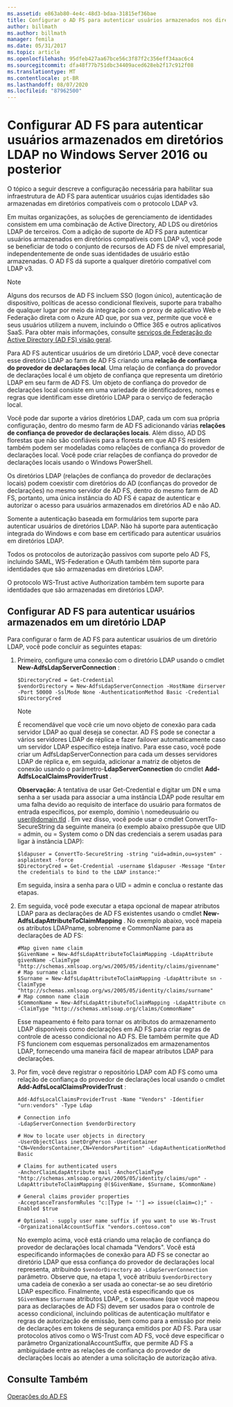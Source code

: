 ```yaml
---
ms.assetid: e863ab80-4e4c-48d3-bdaa-31815ef36bae
title: Configurar o AD FS para autenticar usuários armazenados nos diretórios do LDAP
author: billmath
ms.author: billmath
manager: femila
ms.date: 05/31/2017
ms.topic: article
ms.openlocfilehash: 95dfeb427aa67bce56c3f87f2c356eff34aac6c4
ms.sourcegitcommit: dfa48f77b751dbc34409aced628eb2f17c912f08
ms.translationtype: MT
ms.contentlocale: pt-BR
ms.lasthandoff: 08/07/2020
ms.locfileid: "87962500"
---
```

# <a name="configure-ad-fs-to-authenticate-users-stored-in-ldap-directories-in-windows-server-2016-or-later"></a>Configurar AD FS para autenticar usuários armazenados em diretórios LDAP no Windows Server 2016 ou posterior

O tópico a seguir descreve a configuração necessária para habilitar sua infraestrutura de AD FS para autenticar usuários cujas identidades são armazenadas em diretórios compatíveis com o protocolo LDAP v3.

Em muitas organizações, as soluções de gerenciamento de identidades consistem em uma combinação de Active Directory, AD LDS ou diretórios LDAP de terceiros. Com a adição de suporte de AD FS para autenticar usuários armazenados em diretórios compatíveis com LDAP v3, você pode se beneficiar de todo o conjunto de recursos de AD FS de nível empresarial, independentemente de onde suas identidades de usuário estão armazenadas. O AD FS dá suporte a qualquer diretório compatível com LDAP v3.

> [!NOTE]
> Alguns dos recursos de AD FS incluem SSO (logon único), autenticação de dispositivo, políticas de acesso condicional flexíveis, suporte para trabalho de qualquer lugar por meio da integração com o proxy de aplicativo Web e Federação direta com o Azure AD que, por sua vez, permite que você e seus usuários utilizem a nuvem, incluindo o Office 365 e outros aplicativos SaaS.  Para obter mais informações, consulte [serviços de Federação do Active Directory (AD FS) visão geral](../ad-fs-overview.md).

Para AD FS autenticar usuários de um diretório LDAP, você deve conectar esse diretório LDAP ao farm de AD FS criando uma **relação de confiança do provedor de declarações local**.  Uma relação de confiança do provedor de declarações local é um objeto de confiança que representa um diretório LDAP em seu farm de AD FS. Um objeto de confiança do provedor de declarações local consiste em uma variedade de identificadores, nomes e regras que identificam esse diretório LDAP para o serviço de federação local.

Você pode dar suporte a vários diretórios LDAP, cada um com sua própria configuração, dentro do mesmo farm de AD FS adicionando várias **relações de confiança de provedor de declarações locais**. Além disso, AD DS florestas que não são confiáveis para a floresta em que AD FS residem também podem ser modeladas como relações de confiança do provedor de declarações local. Você pode criar relações de confiança do provedor de declarações locais usando o Windows PowerShell.

Os diretórios LDAP (relações de confiança do provedor de declarações locais) podem coexistir com diretórios do AD (confianças do provedor de declarações) no mesmo servidor de AD FS, dentro do mesmo farm de AD FS, portanto, uma única instância do AD FS é capaz de autenticar e autorizar o acesso para usuários armazenados em diretórios AD e não AD.

Somente a autenticação baseada em formulários tem suporte para autenticar usuários de diretórios LDAP. Não há suporte para autenticação integrada do Windows e com base em certificado para autenticar usuários em diretórios LDAP.

Todos os protocolos de autorização passivos com suporte pelo AD FS, incluindo SAML, WS-Federation e OAuth também têm suporte para identidades que são armazenadas em diretórios LDAP.

O protocolo WS-Trust active Authorization também tem suporte para identidades que são armazenadas em diretórios LDAP.

## <a name="configure-ad-fs-to-authenticate-users-stored-in-an-ldap-directory"></a>Configurar AD FS para autenticar usuários armazenados em um diretório LDAP
Para configurar o farm de AD FS para autenticar usuários de um diretório LDAP, você pode concluir as seguintes etapas:

1. Primeiro, configure uma conexão com o diretório LDAP usando o cmdlet **New-AdfsLdapServerConnection** :

   ```
   $DirectoryCred = Get-Credential
   $vendorDirectory = New-AdfsLdapServerConnection -HostName dirserver -Port 50000 -SslMode None -AuthenticationMethod Basic -Credential $DirectoryCred
   ```

   > [!NOTE]
   > É recomendável que você crie um novo objeto de conexão para cada servidor LDAP ao qual deseja se conectar. AD FS pode se conectar a vários servidores LDAP de réplica e fazer failover automaticamente caso um servidor LDAP específico esteja inativo. Para esse caso, você pode criar um AdfsLdapServerConnection para cada um desses servidores LDAP de réplica e, em seguida, adicionar a matriz de objetos de conexão usando o parâmetro-**LdapServerConnection** do cmdlet **Add-AdfsLocalClaimsProviderTrust** .

   **Observação:** A tentativa de usar Get-Credential e digitar um DN e uma senha a ser usada para associar a uma instância LDAP pode resultar em uma falha devido ao requisito de interface do usuário para formatos de entrada específicos, por exemplo, domínio \ nomedeusuário ou user@domain.tld . Em vez disso, você pode usar o cmdlet ConvertTo-SecureString da seguinte maneira (o exemplo abaixo pressupõe que UID = admin, ou = System como o DN das credenciais a serem usadas para ligar à instância LDAP):

   ```
   $ldapuser = ConvertTo-SecureString -string "uid=admin,ou=system" -asplaintext -force
   $DirectoryCred = Get-Credential -username $ldapuser -Message "Enter the credentials to bind to the LDAP instance:"
   ```

   Em seguida, insira a senha para o UID = admin e conclua o restante das etapas.

2. Em seguida, você pode executar a etapa opcional de mapear atributos LDAP para as declarações de AD FS existentes usando o cmdlet **New-AdfsLdapAttributeToClaimMapping** . No exemplo abaixo, você mapeia os atributos LDAPname, sobrenome e CommonName para as declarações de AD FS:

   ```
   #Map given name claim
   $GivenName = New-AdfsLdapAttributeToClaimMapping -LdapAttribute givenName -ClaimType "http://schemas.xmlsoap.org/ws/2005/05/identity/claims/givenname"
   # Map surname claim
   $Surname = New-AdfsLdapAttributeToClaimMapping -LdapAttribute sn -ClaimType "http://schemas.xmlsoap.org/ws/2005/05/identity/claims/surname"
   # Map common name claim
   $CommonName = New-AdfsLdapAttributeToClaimMapping -LdapAttribute cn -ClaimType "http://schemas.xmlsoap.org/claims/CommonName"
   ```

   Esse mapeamento é feito para tornar os atributos do armazenamento LDAP disponíveis como declarações em AD FS para criar regras de controle de acesso condicional no AD FS. Ele também permite que AD FS funcionem com esquemas personalizados em armazenamentos LDAP, fornecendo uma maneira fácil de mapear atributos LDAP para declarações.

3. Por fim, você deve registrar o repositório LDAP com AD FS como uma relação de confiança do provedor de declarações local usando o cmdlet **Add-AdfsLocalClaimsProviderTrust** :

   ```
   Add-AdfsLocalClaimsProviderTrust -Name "Vendors" -Identifier "urn:vendors" -Type Ldap

   # Connection info
   -LdapServerConnection $vendorDirectory

   # How to locate user objects in directory
   -UserObjectClass inetOrgPerson -UserContainer "CN=VendorsContainer,CN=VendorsPartition" -LdapAuthenticationMethod Basic

   # Claims for authenticated users
   -AnchorClaimLdapAttribute mail -AnchorClaimType "http://schemas.xmlsoap.org/ws/2005/05/identity/claims/upn" -LdapAttributeToClaimMapping @($GivenName, $Surname, $CommonName)

   # General claims provider properties
   -AcceptanceTransformRules "c:[Type != ''] => issue(claim=c);" -Enabled $true

   # Optional - supply user name suffix if you want to use Ws-Trust
   -OrganizationalAccountSuffix "vendors.contoso.com"
   ```

   No exemplo acima, você está criando uma relação de confiança do provedor de declarações local chamada "Vendors". Você está especificando informações de conexão para AD FS se conectar ao diretório LDAP que essa confiança do provedor de declarações local representa, atribuindo `$vendorDirectory` ao `-LdapServerConnection` parâmetro. Observe que, na etapa 1, você atribuiu `$vendorDirectory` uma cadeia de conexão a ser usada ao conectar-se ao seu diretório LDAP específico. Finalmente, você está especificando que os `$GivenName` `$Surname` atributos LDAP,, e `$CommonName` (que você mapeou para as declarações de AD FS) devem ser usados para o controle de acesso condicional, incluindo políticas de autenticação multifator e regras de autorização de emissão, bem como para a emissão por meio de declarações em tokens de segurança emitidos por AD FS. Para usar protocolos ativos como o WS-Trust com AD FS, você deve especificar o parâmetro OrganizationalAccountSuffix, que permite AD FS a ambiguidade entre as relações de confiança do provedor de declarações locais ao atender a uma solicitação de autorização ativa.

## <a name="see-also"></a>Consulte Também
[Operações do AD FS](../ad-fs-operations.md)
